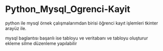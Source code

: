 # Python_Mysql_Ogrenci-Kayit
python ile mysql örnek çalışmalarımdan birisi öğrenci kayıt işlemleri tkinter arayüz ile.

mysql baglantısı başarılı ise tabloyu ve  veritabanı ve tabloyu oluşturur ekleme silme düzenleme yapılabilir
